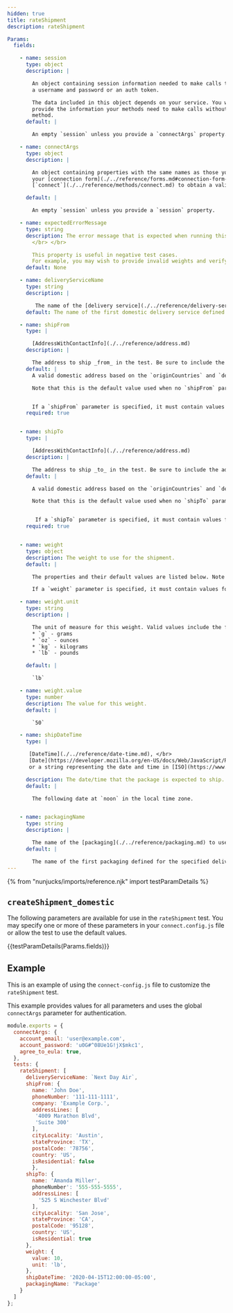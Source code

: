 ```yaml
---
hidden: true
title: rateShipment
description: rateShipment

Params:
  fields:

    - name: session
      type: object
      description: |

        An object containing session information needed to make calls to your backend API or service, such as
        a username and password or an auth token.

        The data included in this object depends on your service. You will need to
        provide the information your methods need to make calls without calling your [`connect`](./../reference/methods/connect.md)
        method.
      default: |

        An empty `session` unless you provide a `connectArgs` property.

    - name: connectArgs
      type: object
      description: |

        An object containing properties with the same names as those your defined in
        your [connection form](./../reference/forms.md#connection-form-examples). These will be used to call your
        [`connect`](./../reference/methods/connect.md) to obtain a valid `session` object before calling other methods in the test.

      default: |

        An empty `session` unless you provide a `session` property.

    - name: expectedErrorMessage
      type: string
      description: The error message that is expected when running this test.
        </br> </br>

        This property is useful in negative test cases.
        For example, you may wish to provide invalid weights and verify that the expected error message is returned.
      default: None

    - name: deliveryServiceName
      type: string
      description: |

         The name of the [delivery service](./../reference/delivery-service.md) you wish to use in this request.
      default: The name of the first domestic delivery service defined for your app.

    - name: shipFrom
      type: |

        [AddressWithContactInfo](./../reference/address.md)
      description: |

        The address to ship _from_ in the test. Be sure to include the additional contact info properties.
      default: |
        A valid domestic address based on the `originCountries` and `destinationCountries` of the delivery service.

        Note that this is the default value used when no `shipFrom` parameter is specified.


        If a `shipFrom` parameter is specified, it must contain values for all required properties.
      required: true


    - name: shipTo
      type: |

        [AddressWithContactInfo](./../reference/address.md)
      description: |

        The address to ship _to_ in the test. Be sure to include the additional contact info properties.
      default: |

        A valid domestic address based on the `originCountries` and `destinationCountries` of the delivery service.

        Note that this is the default value used when no `shipTo` parameter is specified.


         If a `shipTo` parameter is specified, it must contain values for all required properties.
      required: true


    - name: weight
      type: object
      description: The weight to use for the shipment.
      default: |

        The properties and their default values are listed below. Note that these are the default values used when no `weight` parameter is specified.

        If a `weight` parameter is specified, it must contain values for all required properties.

    - name: weight.unit
      type: string
      description: |

        The unit of measure for this weight. Valid values include the following:
        * `g` - grams
        * `oz` - ounces
        * `kg` - kilograms
        * `lb` - pounds

      default: |

        `lb`

    - name: weight.value
      type: number
      description: The value for this weight.
      default: |

        `50`

    - name: shipDateTime
      type: |

       [DateTime](./../reference/date-time.md), </br>
       [Date](https://developer.mozilla.org/en-US/docs/Web/JavaScript/Reference/Global_Objects/Date), </br>
       or a string representing the date and time in [ISO](https://www.w3.org/TR/NOTE-datetime) format.

      description: The date/time that the package is expected to ship. This is not guaranteed to be in the future.
      default: |

        The following date at `noon` in the local time zone.


    - name: packagingName
      type: string
      description: |

        The name of the [packaging](./../reference/packaging.md) to use for this shipment.
      default: |

        The name of the first packaging defined for the specified delivery service.
---
```


{% from "nunjucks/imports/reference.njk" import testParamDetails %}

## `createShipment_domestic`
The following parameters are available for use in the `rateShipment` test. You may specify one
or more of these parameters in your `connect.config.js` file or allow the test to use the default values.

{{testParamDetails(Params.fields)}}

## Example

This is an example of using the `connect-config.js` file to customize the `rateShipment` test.

This example provides values for all parameters and uses the global `connectArgs` parameter for authentication.

```javascript
module.exports = {
  connectArgs: {
    account_email: 'user@example.com',
    account_password: 'u0G#^08Ue1G!jX$mkc1',
    agree_to_eula: true,
  },
  tests: {
    rateShipment: [
      deliveryServiceName: `Next Day Air`,
      shipFrom: {
	    name: 'John Doe',
	    phoneNumber: '111-111-1111',
        company: 'Example Corp.',
	    addressLines: [
         '4009 Marathon Blvd',
         'Suite 300'
		],
		cityLocality: 'Austin',
		stateProvince: 'TX',
		postalCode: '78756',
		country: 'US',
		isResidential: false
		},
	  shipTo: {
	    name: 'Amanda Miller',
		phoneNumber': '555-555-5555',
		addressLines: [
		  '525 S Winchester Blvd'
		],
		cityLocality: 'San Jose',
		stateProvince: 'CA',
		postalCode: '95128',
		country: 'US',
		isResidential: true
	  },
      weight: {
        value: 10,
        unit: 'lb',
      },
      shipDateTime: '2020-04-15T12:00:00-05:00',
      packagingName: 'Package'
    }
  ]
};
```




